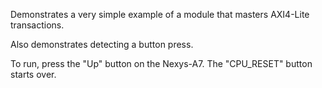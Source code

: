 Demonstrates a very simple example of a module that masters AXI4-Lite transactions.

Also demonstrates detecting a button press.

To run, press the "Up" button on the Nexys-A7.   The "CPU_RESET" button starts over.


